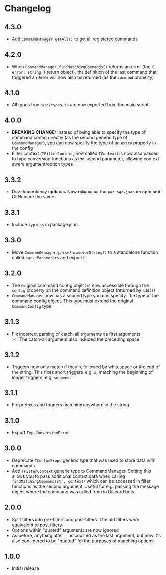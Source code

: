 # Changelog

## 4.3.0
* Add `CommandManager.getAll()` to get all registered commands

## 4.2.0
* When `CommandManager.findMatchingCommands()` returns an error (the
  `{ error: string }` return object), the definition of the last command that
  triggered an error will now also be returned (as the `command` property)

## 4.1.0
* All types from `src/types.ts` are now exported from the main script

## 4.0.0
* **BREAKING CHANGE:** Instead of being able to specify the type of command
  config directly (as the second generic type of `CommandManager`), you can now
  specify the type of an `extra` property in the config
* Filter context (`TFilterContext`, now called `TContext`) is now also passed to
  type conversion functions as the second parameter, allowing context-aware
  argument/option types

## 3.3.2
* Dev dependency updates. New release so the `package.json` on npm and GitHub
  are the same.

## 3.3.1
* Include `typings` in package.json

## 3.3.0
* Move `CommandManager.parseParameterString()` to a standalone function called
  `parseParameters` and export it

## 3.2.0
* The original command config object is now accessible through the `config`
  property on the command definition object (returned by `add()`)
* `CommandManager` now has a second type you can specify: the type of the
  command config object. This type must extend the original `CommandConfig` type

## 3.1.3
* Fix incorrect parsing of catch-all arguments as first arguments
  * The catch-all argument also included the preceding space

## 3.1.2
* Triggers now only match if they're followed by whitespace or the end of the
  string. This fixes short triggers, e.g. `s`, matching the beginning of longer
  triggers, e.g. `suspend`.

## 3.1.1
* Fix prefixes and triggers matching anywhere in the string

## 3.1.0
* Export `TypeConversionError`

## 3.0.0
* Deprecate `TCustomProps` generic type that was used to store data with
  commands
* Add `TFilterContext` generic type to CommandManager. Setting this allows you
  to pass additional context data when calling
  `findMatchingCommand(str, context)` which can be accessed in filter functions
  as the second argument. Useful for e.g. passing the message object where the
  command was called from in Discord bots.

## 2.0.0
* Split filters into pre-filters and post-filters. The old filters were
  equivalent to post filters
* Options within "quoted" arguments are now ignored
* As before, anything after ` -- ` is counted as the last argument, but now it's
  also considered to be "quoted" for the purposes of matching options

## 1.0.0
* Initial release
